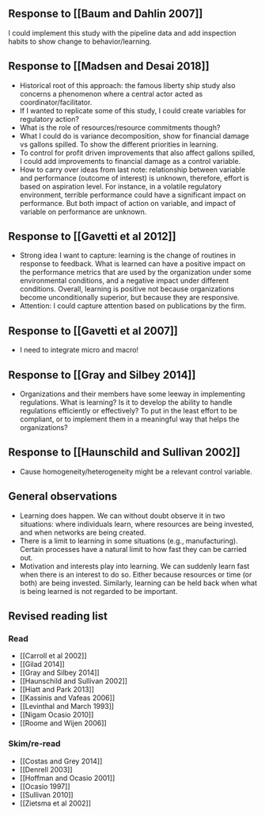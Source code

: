 ## Response to [[Baum and Dahlin 2007]]

I could implement this study with the pipeline data and add inspection habits to show change to behavior/learning.

## Response to [[Madsen and Desai 2018]]

* Historical root of this approach: the famous liberty ship study also concerns a phenomenon where a central actor acted as coordinator/facilitator.
* If I wanted to replicate some of this study, I could create variables for regulatory action?
* What is the role of resources/resource commitments though?
* What I could do is variance decomposition, show for financial damage vs gallons spilled. To show the different priorities in learning.
* To control for profit driven improvements that also affect gallons spilled, I could add improvements to financial damage as a control variable.
* How to carry over ideas from last note: relationship between variable and performance (outcome of interest) is unknown, therefore, effort is based on aspiration level. For instance, in a volatile regulatory environment, terrible performance could have a significant impact on performance. But both impact of action on variable, and impact of variable on performance are unknown.

## Response to [[Gavetti et al 2012]]

* Strong idea I want to capture: learning is the change of routines in response to feedback. What is learned can have a positive impact on the performance metrics that are used by the organization under some environmental conditions, and a negative impact under different conditions. Overall, learning is positive not because organizations become unconditionally superior, but because they are responsive.
* Attention: I could capture attention based on publications by the firm.

## Response to [[Gavetti et al 2007]]
* I need to integrate micro and macro!

## Response to [[Gray and Silbey 2014]]
* Organizations and their members have some leeway in implementing regulations. What is learning? Is it to develop the ability to handle regulations efficiently or effectively? To put in the least effort to be compliant, or to implement them in a meaningful way that helps the organizations?

## Response to [[Haunschild and Sullivan 2002]]
* Cause homogeneity/heterogeneity might be a relevant control variable.

## General observations
* Learning does happen. We can without doubt observe it in two situations: where individuals learn, where resources are being invested, and when networks are being created.
* There is a limit to learning in some situations (e.g., manufacturing). Certain processes have a natural limit to how fast they can be carried out.
* Motivation and interests play into learning. We can suddenly learn fast when there is an interest to do so. Either because resources or time (or both) are being invested. Similarly, learning can be held back when what is being learned is not regarded to be important.

## Revised reading list

### Read
* [[Carroll et al 2002]]
* [[Gilad 2014]]
* [[Gray and Silbey 2014]]
* [[Haunschild and Sullivan 2002]]
* [[Hiatt and Park 2013]]
* [[Kassinis and Vafeas 2006]]
* [[Levinthal and March 1993]]
* [[Nigam Ocasio 2010]]
* [[Roome and Wijen 2006]]

### Skim/re-read
* [[Costas and Grey 2014]]
* [[Denrell 2003]]
* [[Hoffman and Ocasio 2001]]
* [[Ocasio 1997]]
* [[Sullivan 2010]]
* [[Zietsma et al 2002]]